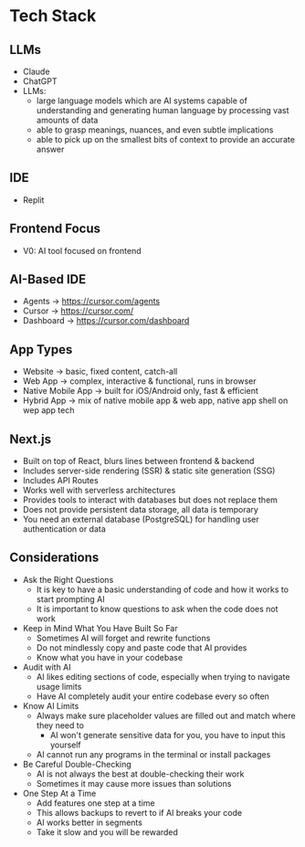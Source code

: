 # Tech Stack

## LLMs

- Claude
- ChatGPT
- LLMs:
    - large language models which are AI systems capable of understanding and generating human
      language by processing vast amounts of data
    - able to grasp meanings, nuances, and even subtle implications
    - able to pick up on the smallest bits of context to provide an accurate answer

## IDE

- Replit

## Frontend Focus

- V0: AI tool focused on frontend

## AI-Based IDE

- Agents -> https://cursor.com/agents
- Cursor -> https://cursor.com/
- Dashboard -> https://cursor.com/dashboard

## App Types

- Website -> basic, fixed content, catch-all
- Web App -> complex, interactive & functional, runs in browser
- Native Mobile App -> built for iOS/Android only, fast & efficient
- Hybrid App -> mix of native mobile app & web app, native app shell on wep app tech

## Next.js

- Built on top of React, blurs lines between frontend & backend
- Includes server-side rendering (SSR) & static site generation (SSG)
- Includes API Routes
- Works well with serverless architectures
- Provides tools to interact with databases but does not replace them
- Does not provide persistent data storage, all data is temporary
- You need an external database (PostgreSQL) for handling user authentication or data

## Considerations

- Ask the Right Questions
    - It is key to have a basic understanding of code and how it works to start prompting AI
    - It is important to know questions to ask when the code does not work
- Keep in Mind What You Have Built So Far
    - Sometimes AI will forget and rewrite functions
    - Do not mindlessly copy and paste code that AI provides
    - Know what you have in your codebase
- Audit with AI
    - AI likes editing sections of code, especially when trying to navigate usage limits
    - Have AI completely audit your entire codebase every so often
- Know AI Limits
    - Always make sure placeholder values are filled out and match where they need to
        - AI won't generate sensitive data for you, you have to input this yourself
    - AI cannot run any programs in the terminal or install packages
- Be Careful Double-Checking
    - AI is not always the best at double-checking their work
    - Sometimes it may cause more issues than solutions
- One Step At a Time
    - Add features one step at a time
    - This allows backups to revert to if AI breaks your code
    - AI works better in segments
    - Take it slow and you will be rewarded
